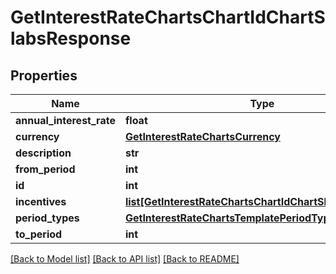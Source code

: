 # GetInterestRateChartsChartIdChartSlabsResponse

## Properties
Name | Type | Description | Notes
------------ | ------------- | ------------- | -------------
**annual_interest_rate** | **float** |  | [optional] 
**currency** | [**GetInterestRateChartsCurrency**](GetInterestRateChartsCurrency.md) |  | [optional] 
**description** | **str** |  | [optional] 
**from_period** | **int** |  | [optional] 
**id** | **int** |  | [optional] 
**incentives** | [**list[GetInterestRateChartsChartIdChartSlabsIncentives]**](GetInterestRateChartsChartIdChartSlabsIncentives.md) |  | [optional] 
**period_types** | [**GetInterestRateChartsTemplatePeriodTypes**](GetInterestRateChartsTemplatePeriodTypes.md) |  | [optional] 
**to_period** | **int** |  | [optional] 

[[Back to Model list]](../README.md#documentation-for-models) [[Back to API list]](../README.md#documentation-for-api-endpoints) [[Back to README]](../README.md)

